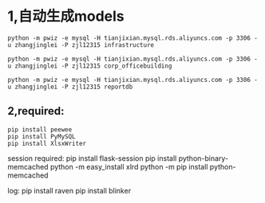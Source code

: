1,自动生成models
===

    python -m pwiz -e mysql -H tianjixian.mysql.rds.aliyuncs.com -p 3306 -u zhangjinglei -P zjl12315 infrastructure

    python -m pwiz -e mysql -H tianjixian.mysql.rds.aliyuncs.com -p 3306 -u zhangjinglei -P zjl12315 corp_officebuilding

    python -m pwiz -e mysql -H tianjixian.mysql.rds.aliyuncs.com -p 3306 -u zhangjinglei -P zjl12315 reportdb

    
2,required:
---
    pip install peewee
    pip install PyMySQL
    pip install XlsxWriter

session required:
    pip install flask-session
    pip install python-binary-memcached
    python -m easy_install xlrd
    python -m pip install python-memcached

log:
    pip install raven
    pip install blinker